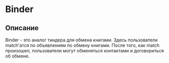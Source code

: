 # Binder
## Описание
Binder - это аналог тиндера для обмена книгами.
Здесь пользователи match'атся по объявлениям по обмену книгами.
После того, как match произошел, пользователи могут обменяться контактами и договориться об обмене.
